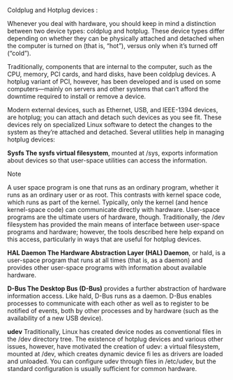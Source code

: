 
Coldplug and Hotplug devices :

Whenever you deal with hardware, you should keep in mind a distinction between two device types: coldplug and hotplug. These device types differ depending on whether they can be physically attached and detached when the computer is turned on (that is, “hot”), versus only when it’s turned off (“cold”).

Traditionally, components that are internal to the computer, such as the CPU, memory, PCI cards, and hard disks, have been coldplug devices. A hotplug variant of PCI, however, has been developed and is used on some computers—mainly on servers and other systems that can’t afford the downtime required to install or remove a device. 

Modern external devices, such as Ethernet, USB, and IEEE-1394 devices, are hotplug; you can attach and detach such devices as you see fit. These devices rely on specialized Linux software to detect the changes to the system as they’re attached and detached. Several utilities help in managing hotplug devices:

**Sysfs The sysfs virtual filesystem**, mounted at /sys, exports information about devices so that user-space utilities can access the information.

>[!note]
> A user space program is one that runs as an ordinary program, whether it runs as an ordinary user or as root. This contrasts with kernel space code, which runs as part of the kernel. Typically, only the kernel (and hence kernel-space code) can communicate directly with hardware. User-space programs are the ultimate users of hardware, though. Traditionally, the /dev filesystem has provided the main means of interface between user-space programs and hardware; however, the tools described here help expand on this access, particularly in ways that are useful for hotplug devices.

**HAL Daemon The Hardware Abstraction Layer (HAL) Daemon**, or hald, is a user-space program that runs at all times (that is, as a daemon) and provides other user-space programs with information about available hardware.

**D-Bus The Desktop Bus (D-Bus)** provides a further abstraction of hardware information access. Like hald, D-Bus runs as a daemon. D-Bus enables processes to communicate with each other as well as to register to be notified of events, both by other processes and by hardware (such as the availability of a new USB device).

**udev** Traditionally, Linux has created device nodes as conventional files in the /dev directory tree. The existence of hotplug devices and various other issues, however, have motivated the creation of udev: a virtual filesystem, mounted at /dev, which creates dynamic device fi les as drivers are loaded and unloaded. You can configure udev through files in /etc/udev, but the standard configuration is usually sufficient for common hardware.